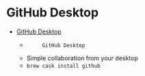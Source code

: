 # GitHub Desktop
- [GitHub Desktop](https://desktop.github.com/)
  -          GitHub Desktop      
  - Simple collaboration from your desktop
  - `brew cask install github`
